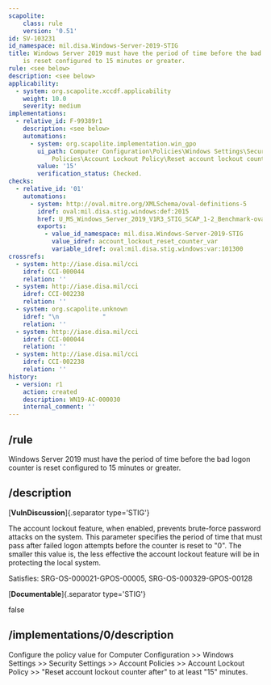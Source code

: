 ```yaml
---
scapolite:
    class: rule
    version: '0.51'
id: SV-103231
id_namespace: mil.disa.Windows-Server-2019-STIG
title: Windows Server 2019 must have the period of time before the bad logon counter
    is reset configured to 15 minutes or greater.
rule: <see below>
description: <see below>
applicability:
  - system: org.scapolite.xccdf.applicability
    weight: 10.0
    severity: medium
implementations:
  - relative_id: F-99389r1
    description: <see below>
    automations:
      - system: org.scapolite.implementation.win_gpo
        ui_path: Computer Configuration\Policies\Windows Settings\Security Settings\Account
            Policies\Account Lockout Policy\Reset account lockout counter after
        value: '15'
        verification_status: Checked.
checks:
  - relative_id: '01'
    automations:
      - system: http://oval.mitre.org/XMLSchema/oval-definitions-5
        idref: oval:mil.disa.stig.windows:def:2015
        href: U_MS_Windows_Server_2019_V1R3_STIG_SCAP_1-2_Benchmark-oval.xml
        exports:
          - value_id_namespace: mil.disa.Windows-Server-2019-STIG
            value_idref: account_lockout_reset_counter_var
            variable_idref: oval:mil.disa.stig.windows:var:101300
crossrefs:
  - system: http://iase.disa.mil/cci
    idref: CCI-000044
    relation: ''
  - system: http://iase.disa.mil/cci
    idref: CCI-002238
    relation: ''
  - system: org.scapolite.unknown
    idref: "\n            "
    relation: ''
  - system: http://iase.disa.mil/cci
    idref: CCI-000044
    relation: ''
  - system: http://iase.disa.mil/cci
    idref: CCI-002238
    relation: ''
history:
  - version: r1
    action: created
    description: WN19-AC-000030
    internal_comment: ''
---
```



## /rule

Windows Server 2019 must have the period of time before the bad logon counter is reset configured to 15 minutes or greater.

## /description

[**VulnDiscussion**]{.separator type='STIG'}

The account lockout feature, when enabled, prevents brute-force password attacks on the system. This parameter specifies the period of time that must pass after failed logon attempts before the counter is reset to "0". The smaller this value is, the less effective the account lockout feature will be in protecting the local system.

Satisfies: SRG-OS-000021-GPOS-00005, SRG-OS-000329-GPOS-00128

[**Documentable**]{.separator type='STIG'}

false

## /implementations/0/description

Configure the policy value for Computer Configuration >> Windows Settings >> Security Settings >> Account Policies >> Account Lockout Policy >> "Reset account lockout counter after" to at least "15" minutes.
